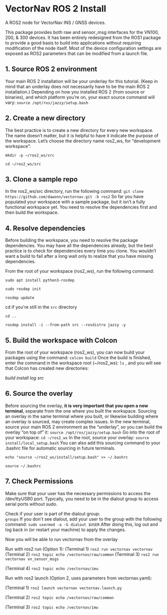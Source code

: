 <h1>VectorNav ROS 2 Install</h1>
A ROS2 node for VectorNav INS / GNSS devices. 

This package provides both raw and sensor_msg interfaces for the VN100, 200, & 300 devices. It has been entirely redesigned from the ROS1 package to provide a good basis to build into applications without requiring modification of the node itself. Most of the device configuration settings are exposed as ROS2 parameters that can be modified from a launch file.  

<h2>1. Source ROS 2 environment</h2> 

Your main ROS 2 installation will be your underlay for this tutorial. (Keep in mind that an underlay does not necessarily have to be the main ROS 2 installation.) Depending on how you installed ROS 2 (from source or binaries), and which platform you’re on, your exact source command will vary: 
```source /opt/ros/jazzy/setup.bash```
<h2>2. Create a new directory</h2>

The best practice is to create a new directory for every new workspace. The name doesn’t matter, but it is helpful to have it indicate the purpose of the workspace. Let’s choose the directory name ros2_ws, for “development workspace”: 
```
mkdir -p ~/ros2_ws/src 

cd ~/ros2_ws/src  
```
<h2>3. Clone a sample repo</h2>

In the ros2_ws/src directory, run the following command: 
```git clone https://github.com/dawonn/vectornav.git -b ros2```
So far you have populated your workspace with a sample package, but it isn’t a fully functional workspace yet. You need to resolve the dependencies first and then build the workspace. 

<h2>4. Resolve dependencies</h2>

Before building the workspace, you need to resolve the package dependencies. You may have all the dependencies already, but the best practice is to check for dependencies every time you clone. You wouldn’t want a build to fail after a long wait only to realize that you have missing dependencies. 

From the root of your workspace (ros2_ws), run the following command: 
```
sudo apt install python3-rosdep

sudo rosdep init

rosdep update
```
cd if you're still in the ``src`` directory 
```
cd ..

rosdep install -i --from-path src --rosdistro jazzy -y
```
<h2>5. Build the workspace with Colcon</h2>

From the root of your workspace (ros2_ws), you can now build your packages using the command: 
```colcon build```
Once the build is finished, enter the command in the workspace root (~/ros2_ws): 
```ls```
, and you will see that Colcon has created new directories: 

_build  install  log  src_

<h2>6. Source the overlay</h2>

Before sourcing the overlay, **it is very important that you open a new terminal**, separate from the one where you built the workspace. Sourcing an overlay in the same terminal where you built, or likewise building where an overlay is sourced, may create complex issues. In the new terminal, source your main ROS 2 environment as the “underlay”, so you can build the overlay “on top of” it: 
```source /opt/ros/jazzy/setup.bash```
Go into the root of your workspace: 
```cd ~/ros2_ws```
In the root, source your overlay: 
```source install/local_setup.bash```
You can also add this sourcing command to your .bashrc file for automatic sourcing in future terminals. 
```
echo "source ~/ros2_ws/install/setup.bash" >> ~/.bashrc

source ~/.bashrc
```
<h2>7. Check Permissions</h2>

Make sure that your user has the necessary permissions to access the /dev/ttyUSB0 port. Typically, you need to be in the dialout group to access serial ports without sudo. 

Check if your user is part of the dialout group:  
```groups```
If you don't see dialout, add your user to the group with the following command: 
```sudo usermod -a -G dialout $USER```
After doing this, log out and log back in (or restart your machine) to apply the changes. 

  

Now you will be able to run vectornav from the overlay 

Run with ros2 run (Option 1): 
(Terminal 1)
```ros2 run vectornav vectornav```
(Terminal 2)
```ros2 topic echo /vectornav/raw/common```
(Terminal 3) 
```ros2 run vectornav vn_sensor_msgs```

(Terminal 4) 
```ros2 topic echo /vectornav/imu```

Run with ros2 launch (Option 2, uses parameters from vectornav.yaml): 

(Terminal 1) 
```ros2 launch vectornav vectornav.launch.py```

(Terminal 2) 
```ros2 topic echo /vectornav/raw/common```

(Terminal 3) 
```ros2 topic echo /vectornav/imu```
